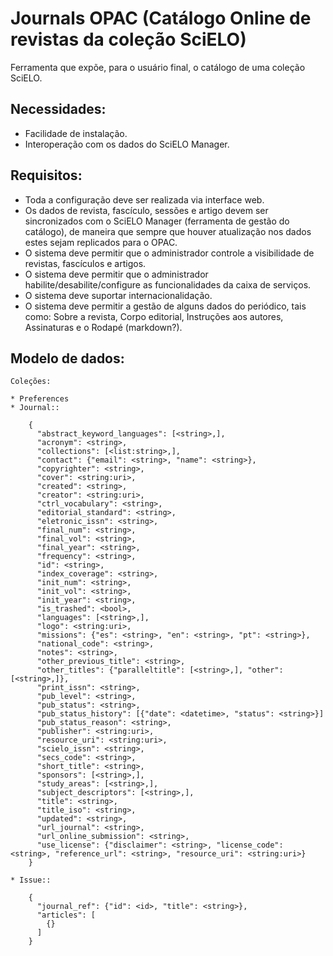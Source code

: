 Journals OPAC (Catálogo Online de revistas da coleção SciELO)
==============================================================

Ferramenta que expõe, para o usuário final, o catálogo de uma coleção SciELO.


Necessidades:
--------------

* Facilidade de instalação.
* Interoperação com os dados do SciELO Manager.


Requisitos:
-----------

* Toda a configuração deve ser realizada via interface web.
* Os dados de revista, fascículo, sessões e artigo devem ser sincronizados
  com o SciELO Manager (ferramenta de gestão do catálogo), de maneira que
  sempre que houver atualização nos dados estes sejam replicados para o
  OPAC.
* O sistema deve permitir que o administrador controle a visibilidade de
  revistas, fascículos e artigos.
* O sistema deve permitir que o administrador habilite/desabilite/configure
  as funcionalidades da caixa de serviços.
* O sistema deve suportar internacionalidação.
* O sistema deve permitir a gestão de alguns dados do periódico, tais como:
  Sobre a revista, Corpo editorial, Instruções aos autores, Assinaturas e
  o Rodapé (markdown?).


Modelo de dados:
----------------

    Coleções:

    * Preferences
    * Journal::

        {
          "abstract_keyword_languages": [<string>,],
          "acronym": <string>,
          "collections": [<list:string>,],
          "contact": {"email": <string>, "name": <string>},
          "copyrighter": <string>,
          "cover": <string:uri>,
          "created": <string>,
          "creator": <string:uri>,
          "ctrl_vocabulary": <string>,
          "editorial_standard": <string>,
          "eletronic_issn": <string>,
          "final_num": <string>,
          "final_vol": <string>,
          "final_year": <string>,
          "frequency": <string>,
          "id": <string>,
          "index_coverage": <string>,
          "init_num": <string>,
          "init_vol": <string>,
          "init_year": <string>,
          "is_trashed": <bool>,
          "languages": [<string>,],
          "logo": <string:uri>,
          "missions": {"es": <string>, "en": <string>, "pt": <string>},
          "national_code": <string>,
          "notes": <string>,
          "other_previous_title": <string>,
          "other_titles": {"paralleltitle": [<string>,], "other": [<string>,]},
          "print_issn": <string>,
          "pub_level": <string>,
          "pub_status": <string>,
          "pub_status_history": [{"date": <datetime>, "status": <string>}]
          "pub_status_reason": <string>,
          "publisher": <string:uri>,
          "resource_uri": <string:uri>,
          "scielo_issn": <string>,
          "secs_code": <string>,
          "short_title": <string>,
          "sponsors": [<string>,],
          "study_areas": [<string>,],
          "subject_descriptors": [<string>,],
          "title": <string>,
          "title_iso": <string>,
          "updated": <string>,
          "url_journal": <string>,
          "url_online_submission": <string>,
          "use_license": {"disclaimer": <string>, "license_code": <string>, "reference_url": <string>, "resource_uri": <string:uri>}
        }

    * Issue::

        {
          "journal_ref": {"id": <id>, "title": <string>},
          "articles": [
            {}
          ]
        }
